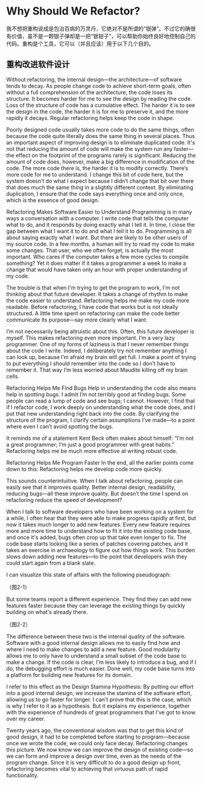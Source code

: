 # Why Should We Refactor?

我不想把重构说成是包治百病的万灵丹，它绝对不是所谓的“银弹”。不过它的确很有价值，虽不是一颗银子弹却是一把“银钳子”，可以帮助你始终良好地控制自己的代码。重构是个工具，它可以（并且应该）用于以下几个目的。

## 重构改进软件设计

Without refactoring, the internal design—the architecture—of software tends to decay. As people change code to achieve short-term goals, often without a full comprehension of the architecture, the code loses its structure. It becomes harder for me to see the design by reading the code. Loss of the structure of code has a cumulative effect. The harder it is to see the design in the code, the harder it is for me to preserve it, and the more rapidly it decays. Regular refactoring helps keep the code in shape.

Poorly designed code usually takes more code to do the same things, often because the code quite literally does the same thing in several places. Thus an important aspect of improving design is to eliminate duplicated code. It's not that reducing the amount of code will make the system run any faster—the effect on the footprint of the programs rarely is significant. Reducing the amount of code does, however, make a big difference in modification of the code. The more code there is, the harder it is to modify correctly. There’s more code for me to understand. I change this bit of code here, but the system doesn’t do what I expect because I didn’t change that bit over there that does much the same thing in a slightly different context. By eliminating duplication, I ensure that the code says everything once and only once, which is the essence of good design.

Refactoring Makes Software Easier to Understand
Programming is in many ways a conversation with a computer. I write code that tells the computer what to do, and it responds by doing exactly what I tell it. In time, I close the gap between what I want it to do and what I tell it to do. Programming is all about saying exactly what I want. But there are likely to be other users of my source code. In a few months, a human will try to read my code to make some changes. That user, who we often forget, is actually the most important. Who cares if the computer takes a few more cycles to compile something? Yet it does matter if it takes a programmer a week to make a change that would have taken only an hour with proper understanding of my code.

The trouble is that when I'm trying to get the program to work, I'm not thinking about that future developer. It takes a change of rhythm to make the code easier to understand. Refactoring helps me make my code more readable. Before refactoring, I have code that works but is not ideally structured. A little time spent on refactoring can make the code better communicate its purpose—say more clearly what I want.

I’m not necessarily being altruistic about this. Often, this future developer is myself. This makes refactoring even more important. I’m a very lazy programmer. One of my forms of laziness is that I never remember things about the code I write. Indeed, I deliberately try not remember anything I can look up, because I’m afraid my brain will get full. I make a point of trying to put everything I should remember into the code so I don’t have to remember it. That way I’m less worried about Maudite killing off my brain cells.

Refactoring Helps Me Find Bugs
Help in understanding the code also means help in spotting bugs. I admit I’m not terribly good at finding bugs. Some people can read a lump of code and see bugs; I cannot. However, I find that if I refactor code, I work deeply on understanding what the code does, and I put that new understanding right back into the code. By clarifying the structure of the program, I clarify certain assumptions I’ve made—to a point where even I can’t avoid spotting the bugs.

It reminds me of a statement Kent Beck often makes about himself: “I’m not a great programmer; I’m just a good programmer with great habits.” Refactoring helps me be much more effective at writing robust code.

Refactoring Helps Me Program Faster
In the end, all the earlier points come down to this: Refactoring helps me develop code more quickly.

This sounds counterintuitive. When I talk about refactoring, people can easily see that it improves quality. Better internal design, readability, reducing bugs—all these improve quality. But doesn’t the time I spend on refactoring reduce the speed of development?

When I talk to software developers who have been working on a system for a while, I often hear that they were able to make progress rapidly at first, but now it takes much longer to add new features. Every new feature requires more and more time to understand how to fit it into the existing code base, and once it's added, bugs often crop up that take even longer to fix. The code base starts looking like a series of patches covering patches, and it takes an exercise in archaeology to figure out how things work. This burden slows down adding new features—to the point that developers wish they could start again from a blank slate.

I can visualize this state of affairs with the following pseudograph:

（图2-1）

But some teams report a different experience. They find they can add new features faster because they can leverage the existing things by quickly building on what's already there.

（图2-2）

The difference between these two is the internal quality of the software. Software with a good internal design allows me to easily find how and where I need to make changes to add a new feature. Good modularity allows me to only have to understand a small subset of the code base to make a change. If the code is clear, I'm less likely to introduce a bug, and if I do, the debugging effort is much easier. Done well, my code base turns into a platform for building new features for its domain.

I refer to this effect as the Design Stamina Hypothesis: By putting our effort into a good internal design, we increase the stamina of the software effort, allowing us to go faster for longer. I can't prove that this is the case, which is why I refer to it as a hypothesis. But it explains my experience, together with the experience of hundreds of great programmers that I've got to know over my career.

Twenty years ago, the conventional wisdom was that to get this kind of good design, it had to be completed before starting to program—because once we wrote the code, we could only face decay. Refactoring changes this picture. We now know we can improve the design of existing code—so we can form and improve a design over time, even as the needs of the program change. Since it is very difficult to do a good design up front, refactoring becomes vital to achieving that virtuous path of rapid functionality.